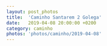 ```yaml
---
layout: post_photos
title:  'Caminho Santarem 2 Golega'
date:   2019-04-08 20:00:00 +0200
category: caminho
photos: 'photos/caminho/2019-04-08'
---
```


